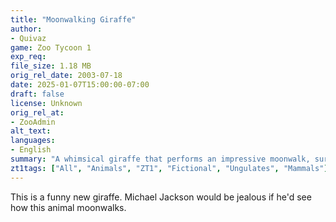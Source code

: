 ```yaml
---
title: "Moonwalking Giraffe"
author: 
- Quivaz
game: Zoo Tycoon 1
exp_req:
file_size: 1.18 MB
orig_rel_date: 2003-07-18
date: 2025-01-07T15:00:00-07:00
draft: false
license: Unknown
orig_rel_at: 
- ZooAdmin
alt_text: 
languages:
- English
summary: "A whimsical giraffe that performs an impressive moonwalk, sure to amuse visitors."
zt1tags: ["All", "Animals", "ZT1", "Fictional", "Ungulates", "Mammals"]
---
```


This is a funny new giraffe. Michael Jackson would be jealous if he'd see how this animal moonwalks.
